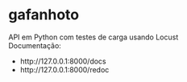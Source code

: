 # gafanhoto
API em Python com testes de carga usando Locust
<br>
Documentação:
<ul>
  <li>http://127.0.0.1:8000/docs</li>
<li>http://127.0.0.1:8000/redoc</li>
</ul>
  

